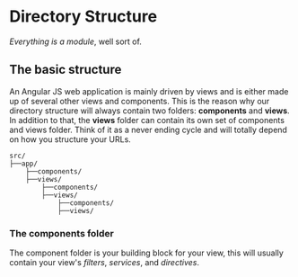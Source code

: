 # Directory Structure

*Everything is a module*, well sort of.

## The basic structure

An Angular JS web application is mainly driven by views and is either made up of several other views and components. This is the reason why our directory structure will always contain two folders: **components** and **views**. In addition to that, the **views** folder can contain its own set of components and views folder. Think of it as a never ending cycle and will totally depend on how you structure your URLs.

```
src/
├──app/
    ├──components/
    ├──views/
        ├──components/
        ├──views/
            ├──components/
            ├──views/
```

### The components folder

The component folder is your building block for your view, this will usually contain your view's *filters*, *services*, and *directives*.
